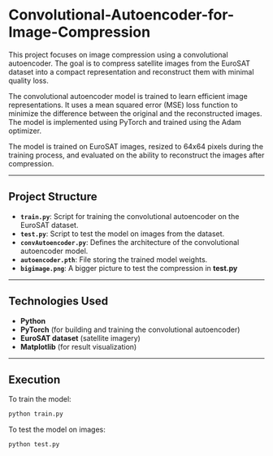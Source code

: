 # Convolutional-Autoencoder-for-Image-Compression
This project focuses on image compression using a convolutional autoencoder. The goal is to compress satellite images from the EuroSAT dataset into a compact representation and reconstruct them with minimal quality loss.

The convolutional autoencoder model is trained to learn efficient image representations. It uses a mean squared error (MSE) loss function to minimize the difference between the original and the reconstructed images. The model is implemented using PyTorch and trained using the Adam optimizer.

The model is trained on EuroSAT images, resized to 64x64 pixels during the training process, and evaluated on the ability to reconstruct the images after compression.


---

## Project Structure  
- **`train.py`**: Script for training the convolutional autoencoder on the EuroSAT dataset.  
- **`test.py`**: Script to test the model on images from the dataset.  
- **`convAutoencoder.py`**: Defines the architecture of the convolutional autoencoder model.  
- **`autoencoder.pth`**: File storing the trained model weights.  
- **`bigimage.png`**: A bigger picture to test the compression in **test.py** 

---

## Technologies Used  
- **Python**  
- **PyTorch** (for building and training the convolutional autoencoder)  
- **EuroSAT dataset** (satellite imagery)  
- **Matplotlib** (for result visualization)  

---

## Execution  
To train the model:  
```bash
python train.py
```

To test the model on images:
```bash
python test.py
```
